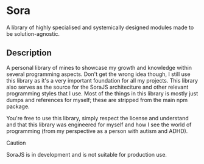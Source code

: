 # Sora

A library of highly specialised and systemically designed modules made to be solution-agnostic.

## Description

A personal library of mines to showcase my growth and knowledge within several programming aspects.
Don't get the wrong idea though, I still use this library as it's a very important foundation
for all my projects. This library also serves as the source for the SoraJS architeciture and other relevant
programming styles that I use. Most of the things in this library is mostly just dumps and references
for myself; these are stripped from the main npm package.

You're free to use this library, simply respect the license and understand
and that this library was engineered for myself and how I see the world of programming (from my perspective
as a person with autism and ADHD).

> [!CAUTION]
> SoraJS is in development and is not suitable for production use.
